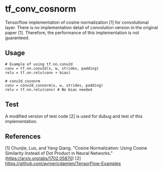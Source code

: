 # tf_conv_cosnorm
Tensorflow implementation of cosine normalization [1] for convolutional layer.
There is no implementation detail of convolution version in the original paper [1].
Therefore, the performance of this implementation is not guaranteed.

## Usage
```
# Example of using tf.nn.conv2d
conv = tf.nn.conv2d(x, w, strides, padding)
relu = tf.nn.relu(conv + bias)

# conv2d_cosnorm
conv = conv2d_cosnorm(x, w, strides, padding)
relu = tf.nn.relu(conv) # No bias needed
```

## Test
A modified version of test code [2] is used for dubug and test of this implementation.

## References
[1] Chunjie, Luo, and Yang Qiang. "Cosine Normalization: Using Cosine Similarity Instead of Dot Product in Neural Networks." (https://arxiv.org/abs/1702.05870)
[2] https://github.com/aymericdamien/TensorFlow-Examples
